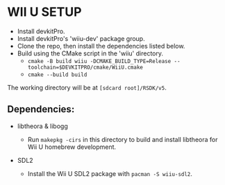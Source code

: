 # WII U SETUP

* Install devkitPro.
* Install devkitPro's 'wiiu-dev' package group.
* Clone the repo, then install the dependencies listed below.
* Build using the CMake script in the 'wiiu' directory.
  * `cmake -B build wiiu -DCMAKE_BUILD_TYPE=Release --toolchain=$DEVKITPRO/cmake/WiiU.cmake`
  * `cmake --build build`

The working directory will be at `[sdcard root]/RSDK/v5`.

## Dependencies:

* libtheora & libogg
  * Run `makepkg -cirs` in this directory to build and install libtheora for Wii U homebrew development.

* SDL2
  * Install the Wii U SDL2 package with `pacman -S wiiu-sdl2`.

